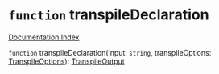 # `function` transpileDeclaration

[Documentation Index](../README.md)

`function` transpileDeclaration(input: `string`, transpileOptions: [TranspileOptions](../interface.TranspileOptions/README.md)): [TranspileOutput](../interface.TranspileOutput/README.md)